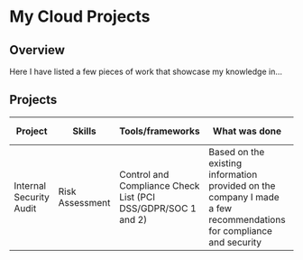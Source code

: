 # My Cloud Projects

## Overview 
Here I have listed a few pieces of work that showcase my knowledge in...

## Projects 


| Project  | Skills | Tools/frameworks | What was done | Link 1 | Link 2 |
|----------|---------|------------------|---------------|--------|--------|
| Internal Security Audit | Risk Assessment | Control and Compliance Check List (PCI DSS/GDPR/SOC 1 and 2) | Based on the existing information provided on the company I made a few recommendations for compliance and security | [Project](https://docs.google.com/document/d/17mvD6uI_ALyVAEerg-z403DCoWEoQdwIngj2r7klvWk/edit?tab=t.0#heading=h.87tykp1u0l36) | |


